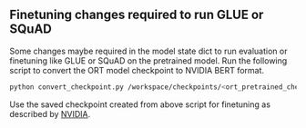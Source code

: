 ## Finetuning changes required to run GLUE or SQuAD

Some changes maybe required in the model state dict to run evaluation or finetuning like GLUE or SQuAD on the pretrained model. Run the following script to convert the ORT model checkpoint to NVIDIA BERT format.

```bash
python convert_checkpoint.py /workspace/checkpoints/<ort_pretrained_checkpoint> /workspace/checkpoints/<new checkpoint name>
```

Use the saved checkpoint created from above script for finetuning as described by [NVIDIA](https://github.com/NVIDIA/DeepLearningExamples/tree/96ff411ce84e679514947abe644d975a23867990/PyTorch/LanguageModeling/BERT#fine-tuning).
